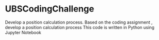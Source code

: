 # UBSCodingChallenge
 Develop a position calculation process.
Based on the coding assignment , develop a position calculation process
This code is written in Python using Jupyter Notebook
